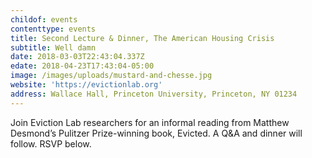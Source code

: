 ```yaml
---
childof: events
contenttype: events
title: Second Lecture & Dinner, The American Housing Crisis
subtitle: Well damn
date: 2018-03-03T22:43:04.337Z
edate: 2018-04-23T17:43:04-05:00
image: /images/uploads/mustard-and-chesse.jpg
website: 'https://evictionlab.org'
address: Wallace Hall, Princeton University, Princeton, NY 01234
---
```

Join Eviction Lab researchers for an informal reading from Matthew Desmond’s Pulitzer Prize-winning book, Evicted. A Q&A and dinner will follow. RSVP below.